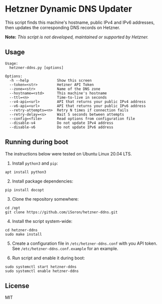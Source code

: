 # Hetzner Dynamic DNS Updater

This script finds this machine's hostname, public IPv4 and IPv6 addresses,
then updates the corresponding DNS records on Hetzner.

**Note:** *This script is not developed, maintained or supported by Hetzner.*

## Usage

```text
Usage:
  hetzner-ddns.py [options]

Options:
  -h --help             Show this screen
  --token=<str>         Hetzner API Token
  --zone=<str>          Name of the DNS zone
  --hostname=<std>      This machine's hostname
  --ttl=<n>             Time-to-live in seconds
  --v4-api=<url>        API that returns your public IPv4 address
  --v6-api=<url>        API that returns your public IPv6 address
  --retry-attempts=<n>  Retry N times if connection fails
  --retry-delay=<s>     Wait S seconds between attempts
  --config=<file>       Read options from configuration file
  --disable-v4          Do not update IPv4 address
  --disable-v6          Do not update IPv6 address
```

## Running during boot

The instructions below were tested on Ubuntu Linux 20.04 LTS. 

1. Install `python3` and `pip`:

```
apt install python3
```

2. Install package dependencies:

```
pip install docopt
```

3. Clone the repository somewhere:

```
cd /opt
git clone https://github.com/iSoron/hetzner-ddns.git
```

4. Install the script system-wide:

```
cd hetzner-ddns
sudo make install
```

5. Create a configuration file in `/etc/hetzner-ddns.conf` with you API token. See `/etc/hetzner-ddns.conf.example` for an example.

6. Run script and enable it during boot:

```
sudo systemctl start hetzner-ddns
sudo systemctl enable hetzner-ddns
```

## License

MIT
